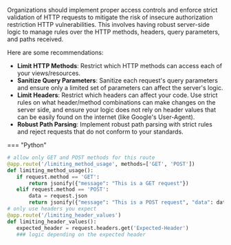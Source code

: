 Organizations should implement proper access controls and enforce strict validation of HTTP requests to mitigate the risk of insecure authorization restriction HTTP vulnerabilities. This involves having robust server-side logic to manage rules over the HTTP methods, headers, query parameters, and paths received.

Here are some recommendations:

  * **Limit HTTP Methods**: Restrict which HTTP methods can access each of your views/resources.
  * **Sanitize Query Parameters**: Sanitize each request's query parameters and ensure only a limited set of parameters can affect the server's logic.
  * **Limit Headers**: Restrict which headers can affect your code. Use strict rules on what header/method combinations can make changes on the server side, and ensure your logic does not rely on header values that can be easily found on the internet (like Google's User-Agent).
  * **Robust Path Parsing**: Implement robust path parsing with strict rules and reject requests that do not conform to your standards.

=== "Python"
   ```python
   # allow only GET and POST methods for this route
  @app.route('/limiting_method_usage', methods=['GET', 'POST'])
  def limiting_method_usage():
      if request.method == 'GET':
          return jsonify({"message": "This is a GET request"})
      elif request.method == 'POST':
          data = request.json
          return jsonify({"message": "This is a POST request", "data": data})
   # only use headers you expect
   @app.route('/limiting_header_values')
  def limiting_header_values():
      expected_header = request.headers.get('Expected-Header')
      ### logic depending on the expected header